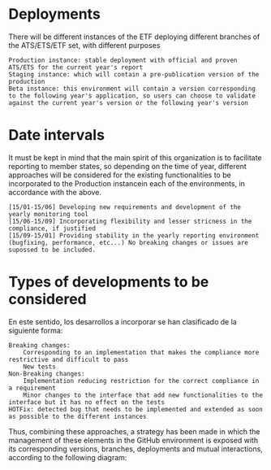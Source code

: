 # Deployments

There will be different instances of the ETF deploying different branches of the ATS/ETS/ETF set, with different purposes

    Production instance: stable deployment with official and proven ATS/ETS for the current year's report
    Staging instance: which will contain a pre-publication version of the production
    Beta instance: this environment will contain a version corresponding to the following year's application, so users can choose to validate against the current year's version or the following year's version

# Date intervals

It must be kept in mind that the main spirit of this organization is to facilitate reporting to member states, so depending on the time of year, different approaches will be considered for the existing functionalities to be incorporated to the Production instancein each of the environments, in accordance with the above.

    [15/01-15/06] Developing new requirements and development of the yearly monitoring tool
    [15/06-15/09] Incorporating flexibility and lesser stricness in the compliance, if justified
    [15/09-15/01] Providing stability in the yearly reporting environment (bugfixing, performance, etc...) No breaking changes or issues are supossed to be included.

# Types of developments to be considered

En este sentido, los desarrollos a incorporar se han clasificado de la siguiente forma:

    Breaking changes:
        Corresponding to an implementation that makes the compliance more restrictive and difficult to pass
        New tests
    Non-Breaking changes:
        Implementation reducing restriction for the correct compliance in a requirement
        Minor changes to the interface that add new functionalities to the interface but it has no effect on the tests
    HOTFix: detected bug that needs to be implemented and extended as soon as possible to the different instances

Thus, combining these approaches, a strategy has been made in which the management of these elements in the GitHub environment is exposed with its corresponding versions, branches, deployments and mutual interactions, according to the following diagram:
